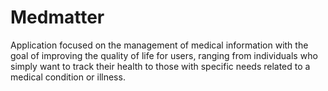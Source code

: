 # Medmatter
Application focused on the management of medical information with the goal of improving the quality of life for users, ranging from individuals who simply want to track their health to those with specific needs related to a medical condition or illness.
